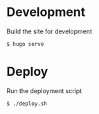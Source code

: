 # Development

Build the site for development

```
$ hugo serve
```

# Deploy

Run the deployment script

```
$ ./deploy.sh
```
